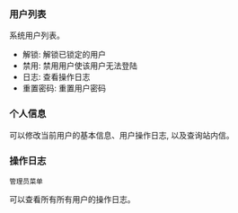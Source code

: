 ### 用户列表

系统用户列表。

* 解锁: 解锁已锁定的用户
* 禁用: 禁用用户使该用户无法登陆
* 日志: 查看操作日志
* 重置密码: 重置用户密码

### 个人信息

可以修改当前用户的基本信息、用户操作日志, 以及查询站内信。

### 操作日志

`管理员菜单`

可以查看所有所有用户的操作日志。

